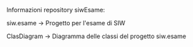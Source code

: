 Informazioni repository siwEsame:


siw.esame -> Progetto per l'esame di SIW 

ClasDiagram -> Diagramma delle classi del progetto siw.esame
